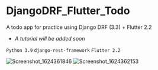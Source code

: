 # DjangoDRF_Flutter_Todo
A todo app for practice using Django DRF (3.3) + Flutter 2.2

- *A tutorial will be added soon*

`Python 3.9`
`django-rest-framework`
`Flutter 2.2`

![Screenshot_1624361846](https://user-images.githubusercontent.com/44586585/122919348-cd56a800-d368-11eb-9e9a-f2a341e9907f.png)
![Screenshot_1624362153](https://user-images.githubusercontent.com/44586585/122919343-cc257b00-d368-11eb-98a3-b9fd06706a2e.png)

